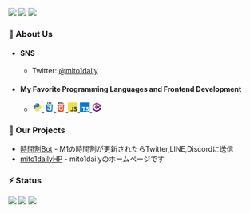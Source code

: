 ![](https://komarev.com/ghpvc/?username=m1daily)
![](https://img.shields.io/github/followers/m1daily)
![](https://img.shields.io/twitter/follow/mito1daily)


### 🧐 About Us
 - #### SNS
   - Twitter: [@mito1daily](https://twitter.com/mito1daily)
 - #### My Favorite Programming Languages and Frontend Development
   - <a href="https://www.python.org" target="_blank" rel="noreferrer"> <img src="https://raw.githubusercontent.com/devicons/devicon/master/icons/python/python-original.svg" alt="python" width="20" height="20"/></a><a href="https://www.w3schools.com/css/" target="_blank" rel="noreferrer"> <img src="https://raw.githubusercontent.com/devicons/devicon/master/icons/css3/css3-original-wordmark.svg" alt="css3" width="20" height="20"/></a><a href="https://www.w3.org/html/" target="_blank" rel="noreferrer"> <img src="https://raw.githubusercontent.com/devicons/devicon/master/icons/html5/html5-original-wordmark.svg" alt="html5" width="20" height="20"/></a><a href="https://developer.mozilla.org/en-US/docs/Web/JavaScript" target="_blank" rel="noreferrer"> <img src="https://raw.githubusercontent.com/devicons/devicon/master/icons/javascript/javascript-original.svg" alt="javascript" width="20" height="20"/></a><a href="https://www.typescriptlang.org/" target="_blank" rel="noreferrer"> <img src="https://raw.githubusercontent.com/devicons/devicon/master/icons/typescript/typescript-original.svg" alt="typescript" width="20" height="20"/></a><a href="https://www.w3schools.com/cs/" target="_blank" rel="noreferrer"> <img src="https://raw.githubusercontent.com/devicons/devicon/master/icons/csharp/csharp-original.svg" alt="csharp" width="20" height="20"/></a>


### 🚀 Our Projects
- [時間割Bot](https://github.com/Geusen/Schedule_Bot) - M1の時間割が更新されたらTwitter,LINE,Discordに送信
- [mito1dailyHP](https://github.com/m1daily/mito1daily) - mito1dailyのホームページです


### ⚡ Status
![](https://img.shields.io/github/followers/m1daily?style=social)
![](https://img.shields.io/github/stars/m1daily?style=social)
![](https://img.shields.io/github/sponsors/m1daily)
